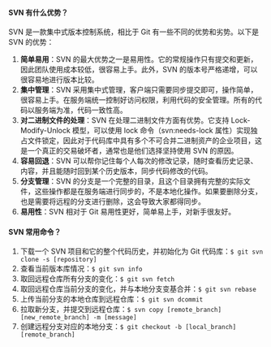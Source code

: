 <!--
 * @Author: Shu Binqi
 * @Date: 2023-02-24 21:10:13
 * @LastEditors: Shu Binqi
 * @LastEditTime: 2023-03-04 04:01:07
 * @Description: SVN 面试题（1题）
 * @Version: 1.0.0
 * @FilePath: \interviewQuestions\Tool\Version\SVN.md
-->

#### SVN 有什么优势？

SVN 是一款集中式版本控制系统，相比于 Git 有一些不同的优势和劣势。以下是 SVN 的优势：

1. **简单易用**：SVN 的最大优势之一是易用性。它的常规操作只有提交和更新，因此团队使用成本较低，很容易上手。此外，SVN 的版本号严格递增，可以很容易地进行版本比较。
2. **集中管理**：SVN 采用集中式管理，客户端只需要同步提交即可，操作简单，很容易上手。在服务端统一控制好访问权限，利用代码的安全管理。所有的代码以服务端为准，代码一致性高。
3. **对二进制文件的处理**：SVN 在处理二进制文件方面有优势。它支持 Lock-Modify-Unlock 模型，可以使用 lock 命令（svn:needs-lock 属性）实现独占文件锁定，因此对于代码库中具有多个不可合并二进制资产的企业项目，这是一个真正的交易破坏者，通常也是他们选择坚持使用 SVN 的原因。
4. **容易回退**：SVN 可以帮你记住每个人每次的修改记录，随时查看历史记录、内容，并且能随时回到某个历史版本，同步代码修改的代码。
5. **分支管理**：SVN 的分支是一个完整的目录，且这个目录拥有完整的实际文件，这些操作都是在服务端进行同步的，不是本地化操作。如果要删除分支，也是需要将远程的分支进行删除，这会导致大家都得同步。
6. **易用性**：SVN 相对于 Git 易用性更好，简单易上手，对新手很友好。

#### SVN 常用命令？

1. 下载一个 SVN 项目和它的整个代码历史，并初始化为 Git 代码库：`$ git svn clone -s [repository]`
1. 查看当前版本库情况：`$ git svn info`
1. 取回远程仓库所有分支的变化：`$ git svn fetch`
1. 取回远程仓库当前分支的变化，并与本地分支变基合并：`$ git svn rebase`
1. 上传当前分支的本地仓库到远程仓库：`$ git svn dcommit`
1. 拉取新分支，并提交到远程仓库：`$ svn copy [remote_branch] [new_remote_branch] -m [message]`
1. 创建远程分支对应的本地分支：`$ git checkout -b [local_branch] [remote_branch]`
